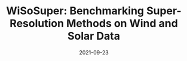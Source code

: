 ---
title: "WiSoSuper: Benchmarking Super-Resolution Methods on Wind and Solar Data"
collection: publications
permalink: /publication/wisosuper
excerpt: 'Super-resolving solar irradiance and wind field data.'
date: 2021-09-23
venue: 'Climate Change AI Workshop at NeurIPS 2021'
paperurl: 'https://arxiv.org/abs/2109.08770'
github: 'https://github.com/RupaKurinchiVendhan/WiSoSuper'
citation: 'Kurinchi-Vendhan, Rupa, Björn Lütjens, Ritwik Gupta, Lucien Werner, and Dava Newman. "WiSoSuper: Benchmarking Super-Resolution Methods on Wind and Solar Data." Tackling Climate Change with Machine Learning Workshop at NeurIPS (2021).'
---